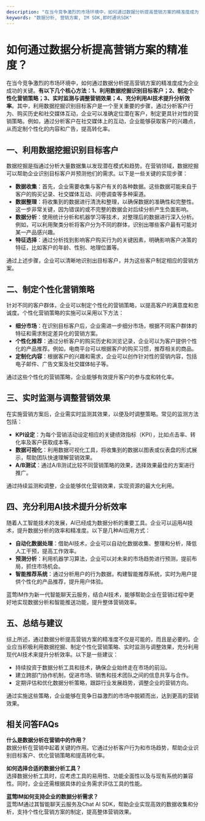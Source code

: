 ```yaml
---
description: "在当今竞争激烈的市场环境中，如何通过数据分析提高营销方案的精准度成为企业成功的关键。**有以下几个核心方法：1、利用数据挖掘识别目标客户；2、制定个性化营销策略；3、实时监测与调整营销效果；4、充分利用AI技术提升分析效率**。其中，利用数据挖掘识别目标客户是一个至关重要的步骤，通过分析客户行为、购买历史和社交媒体互动，企业可以准确定位潜在客户，制定更具针对性的营销策略。例如，通过分析客户在社交媒体上的互动，企业能够获取客户的兴趣点，从而定制个性化的内容和广告，提高转化率。"
keywords: "数据分析, 营销方案, IM SDK,即时通讯SDK"
---
```

# 如何通过数据分析提高营销方案的精准度？

在当今竞争激烈的市场环境中，如何通过数据分析提高营销方案的精准度成为企业成功的关键。**有以下几个核心方法：1、利用数据挖掘识别目标客户；2、制定个性化营销策略；3、实时监测与调整营销效果；4、充分利用AI技术提升分析效率**。其中，利用数据挖掘识别目标客户是一个至关重要的步骤，通过分析客户行为、购买历史和社交媒体互动，企业可以准确定位潜在客户，制定更具针对性的营销策略。例如，通过分析客户在社交媒体上的互动，企业能够获取客户的兴趣点，从而定制个性化的内容和广告，提高转化率。

## 一、利用数据挖掘识别目标客户

数据挖掘是指通过分析大量数据集以发现潜在模式和趋势。在营销领域，数据挖掘可以帮助企业识别目标客户并预测他们的需求。以下是一些关键的实现步骤：

- **数据收集**：首先，企业需要收集与客户有关的各种数据。这些数据可能来自于客户的购买记录、社交媒体互动、问卷调查等多种渠道。
- **数据整理**：将收集到的数据进行清洗和整理，以确保数据的准确性和完整性。这一步非常关键，因为错误的或不完整的数据会对后续分析产生负面影响。
- **数据分析**：使用统计分析和机器学习等技术，对整理后的数据进行深入分析。例如，可以利用聚类分析将客户分为不同的群体，识别出哪些客户最有可能对某一产品感兴趣。
- **特征选择**：通过分析找到影响客户购买行为的关键因素，明确影响客户决策的特征，比如客户的年龄、性别、地理位置等。

通过上述步骤，企业可以清晰地识别出目标客户，并为这些客户制定相应的营销方案。

## 二、制定个性化营销策略

针对不同的客户群体，企业可以制定个性化的营销策略，以提高客户的满意度和忠诚度。个性化营销策略的实施可以采用以下方法：

- **细分市场**：在识别目标客户后，企业需进一步细分市场，根据不同客户群体的特征和需求制定差异化的营销方案。
- **个性化推荐**：通过分析客户的购买历史和浏览记录，企业可以为客户提供个性化的产品推荐。例如，电商平台可以根据客户的购买习惯，推荐相关的商品。
- **定制化内容**：根据客户的兴趣和需求，企业可以创作针对性的营销内容，包括电子邮件、广告文案及社交媒体帖子等。
  
通过这些个性化的营销策略，企业能够有效提升客户的参与度和转化率。

## 三、实时监测与调整营销效果

在实施营销方案后，企业需实时监测其效果，以便及时调整策略。常见的监测方法包括：

- **KPI设定**：为每个营销活动设定相应的关键绩效指标（KPI），比如点击率、转化率及客户获取成本等。
- **数据可视化**：利用数据可视化工具，将收集到的数据以图表或仪表盘的形式展示，帮助团队快速理解营销效果。
- **A/B测试**：通过A/B测试比较不同营销策略的效果，选择效果最佳的方案进行推广。

通过持续监测和调整，企业能够优化营销效果，实现资源的最大化利用。

## 四、充分利用AI技术提升分析效率

随着人工智能技术的发展，AI已经成为数据分析的重要工具。企业可以运用AI技术，提升数据分析的效率和精准度。以下是几种AI应用方式：

- **自动化数据处理**：借助AI技术，企业可以自动化数据收集、整理和分析，降低人工干预，提高工作效率。
- **预测分析**：利用机器学习算法，企业可以对未来的市场趋势进行预测，提前布局，抓住市场机会。
- **智能推荐系统**：通过分析用户的行为数据，构建智能推荐系统，实时为用户提供个性化的产品推荐，提升用户体验。

蓝莺IM作为新一代智能聊天云服务，结合AI技术，能够帮助企业在营销过程中更好地实现数据分析和智能推送功能，提升整体营销效率。

## 五、总结与建议

综上所述，通过数据分析提高营销方案的精准度不仅是可能的，而且是必要的。企业应当积极利用数据挖掘、制定个性化营销策略、实时监测与调整效果，充分利用现代AI技术来提升分析效率。以下是一些建议：

- 持续投资于数据分析工具和技术，确保企业始终走在市场的前沿。
- 建立跨部门协作机制，促进市场、销售和技术团队之间的信息共享与合作。
- 定期评估和优化数据分析策略，跟踪行业发展趋势，调整企业的营销方向。

通过实施这些策略，企业能够在竞争日益激烈的市场中脱颖而出，达到更高的营销效果。

## 相关问答FAQs

**什么是数据分析在营销中的作用？**  
数据分析在营销中起着关键的作用。它通过分析客户行为和市场趋势，帮助企业识别目标客户、优化营销策略和提高转化率。

**如何选择合适的数据分析工具？**  
选择数据分析工具时，应考虑工具的易用性、功能全面性以及与现有系统的兼容性。同时，企业还需根据具体的业务需求评估工具的性能。

**蓝莺IM如何支持企业的数据分析需求？**  
蓝莺IM通过其智能聊天云服务及Chat AI SDK，帮助企业实现高效的数据收集和分析，支持个性化营销方案的制定，提高整体营销效果。
